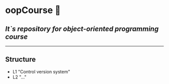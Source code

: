 # **oopCourse** 🦽
## *It`s repository for object-oriented programming course*
---
## Structure
+ L1 "Control version system"
+ L2 "..."
